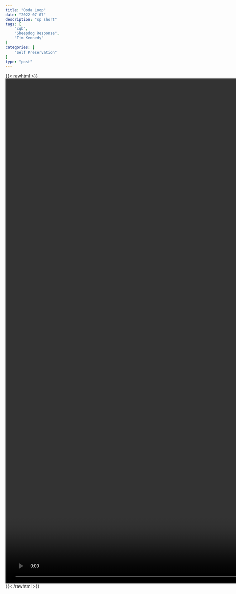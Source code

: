 ```yaml
---
title: "Ooda Loop"
date: "2022-07-07"
description: "sp short"
tags: [
    "cqb",
    "Sheepdog Response",
    "Tim Kennedy"
]
categories: [
    "Self Preservation"
]
type: "post"
---
```

{{< rawhtml >}}
    <video style="height:40vh;width:auto" overflow="hidden" controls>
        <source src="https://clips.dev00ps.com/self-preservation/Tim_Kennedy_Explains_the_OODA_Loop_%7C_Sheepdog_Response.mp4" type="video/mp4"> 
    </video>
{{< /rawhtml >}}

